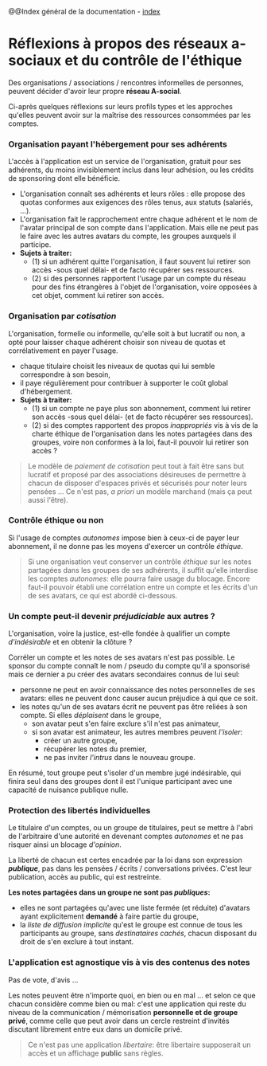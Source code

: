@@Index général de la documentation - [index](./index.md)

# Réflexions à propos des réseaux a-sociaux et du contrôle de l'éthique
Des organisations / associations / rencontres informelles de personnes, peuvent décider d'avoir leur propre **réseau A-social**. 

Ci-après quelques réflexions sur leurs profils types et les approches qu'elles peuvent avoir sur la maîtrise des ressources consommées par les comptes.

### Organisation payant l'hébergement pour ses adhérents
L'accès à l'application est un service de l'organisation, gratuit pour ses adhérents, du moins invisiblement inclus dans leur adhésion, ou les crédits de sponsoring dont elle bénéficie.
- L'organisation connaît ses adhérents et leurs rôles : elle propose des quotas conformes aux exigences des rôles tenus, aux statuts (salariés, ...).
- L'organisation fait le rapprochement entre chaque adhérent et le nom de l'avatar principal de son compte dans l'application. Mais elle ne peut pas le faire avec les autres avatars du compte, les groupes auxquels il participe.
- **Sujets à traiter:**
  - (1) si un adhérent quitte l'organisation, il faut souvent lui retirer son accès -sous quel délai- et de facto récupérer ses ressources.
  - (2) si des personnes rapportent l'usage par un compte du réseau pour des fins étrangères à l'objet de l'organisation, voire opposées à cet objet, comment lui retirer son accès.

### Organisation par _cotisation_
L'organisation, formelle ou informelle, qu'elle soit à but lucratif ou non, a opté pour laisser chaque adhérent choisir son niveau de quotas et corrélativement en payer l'usage.
- chaque titulaire choisit les niveaux de quotas qui lui semble correspondre à son besoin,
- il paye régulièrement pour contribuer à supporter le coût global d'hébergement.
- **Sujets à traiter:**
  - (1) si un compte ne paye plus son abonnement, comment lui retirer son accès -sous quel délai- (et de facto récupérer ses ressources).
  - (2) si des comptes rapportent des propos _inappropriés_ vis à vis de la charte éthique de l'organisation dans les notes partagées dans des groupes, voire non conformes à la loi, faut-il pouvoir lui retirer son accès ?

> Le modèle de _paiement de cotisation_ peut tout à fait être sans but lucratif et proposé par des associations désireuses de permettre à chacun de disposer d'espaces privés et sécurisés pour noter leurs pensées ... Ce n'est pas, _a priori_ un modèle marchand (mais ça peut aussi l'être).

### Contrôle éthique ou non
Si l'usage de comptes _autonomes_ impose bien à ceux-ci de payer leur abonnement, il ne donne pas les moyens d'exercer un contrôle _éthique_.

> Si une organisation veut conserver un contrôle _éthique_ sur les notes partagées dans les groupes de ses adhérents, il suffit qu'elle interdise les comptes _autonomes_: elle pourra faire usage du blocage. Encore faut-il pouvoir établi une corrélation entre un compte et les écrits d'un de ses avatars, ce qui est abordé ci-dessous.

### Un compte peut-il devenir _préjudiciable_ aux autres ?
L'organisation, voire la justice, est-elle fondée à qualifier un compte _d'indésirable_ et en obtenir la clôture ?

Corréler un compte et les notes de ses avatars n'est pas possible. Le sponsor du compte connaît le nom / pseudo du compte qu'il a sponsorisé mais ce dernier a pu créer des avatars secondaires connus de lui seul:
- personne ne peut en avoir connaissance des notes personnelles de ses avatars: elles ne peuvent donc causer aucun préjudice à qui que ce soit.
- les notes qu'un de ses avatars écrit ne peuvent pas être reliées à son compte. Si elles _déplaisent_ dans le groupe, 
  - son avatar peut s'en faire exclure s'il n'est pas animateur,
  - si son avatar est animateur, les autres membres peuvent _l'isoler_:
    - créer un autre groupe,
    - récupérer les notes du premier,
    - ne pas inviter _l'intrus_ dans le nouveau groupe. 

En résumé, tout groupe peut s'isoler d'un membre jugé indésirable, qui finira seul dans des groupes dont il est l'unique participant avec une capacité de nuisance publique nulle.

### Protection des libertés individuelles
Le titulaire d'un comptes, ou un groupe de titulaires, peut se mettre à l'abri de l'arbitraire d'une autorité en devenant comptes _autonomes_ et ne pas risquer ainsi un blocage _d'opinion_.

La liberté de chacun est certes encadrée par la loi dans son expression _**publique**_, pas dans les pensées / écrits / conversations privées. C'est leur publication, accès au public, qui est restreinte. 

**Les notes partagées dans un groupe ne sont pas _publiques_:**
- elles ne sont partagées qu'avec une liste fermée (et réduite) d'avatars ayant explicitement **demandé** à faire partie du groupe,
- la _liste de diffusion implicite_ qu'est le groupe est connue de tous les participants au groupe, sans _destinataires cachés_, chacun disposant du droit de s'en exclure à tout instant.  

### L'application est agnostique vis à vis des contenus des notes
Pas de vote, d'avis ... 

Les notes peuvent être n'importe quoi, en bien ou en mal ... et selon ce que chacun considère comme bien ou mal: c'est une application qui reste du niveau de la communication / mémorisation **personnelle et de groupe privé**, comme celle que peut avoir dans un cercle restreint d'invités discutant librement entre eux dans un domicile privé.

> Ce n'est pas une application _libertaire_: être libertaire supposerait un accès et un affichage **public** sans règles.
